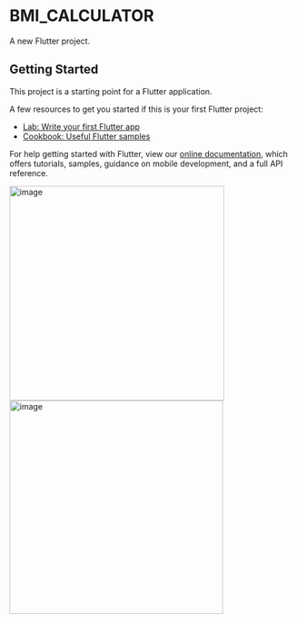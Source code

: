 # BMI_CALCULATOR 

A new Flutter project.

## Getting Started

This project is a starting point for a Flutter application.

A few resources to get you started if this is your first Flutter project:

- [Lab: Write your first Flutter app](https://flutter.dev/docs/get-started/codelab)
- [Cookbook: Useful Flutter samples](https://flutter.dev/docs/cookbook)

For help getting started with Flutter, view our
[online documentation](https://flutter.dev/docs), which offers tutorials,
samples, guidance on mobile development, and a full API reference.


<img width="378" alt="image" src="https://user-images.githubusercontent.com/60007226/193450512-d42432ba-9fb8-4cd7-9f17-30d582d61e9a.png"><img width="376" alt="image" src="https://user-images.githubusercontent.com/60007226/193450589-a423a359-4583-45ff-875a-fda8e857d236.png">


